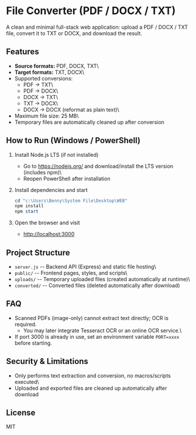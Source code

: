 # File Converter (PDF / DOCX / TXT)

A clean and minimal full-stack web application: upload a PDF / DOCX /
TXT file, convert it to TXT or DOCX, and download the result.

## Features

-   **Source formats:** PDF, DOCX, TXT\
-   **Target formats:** TXT, DOCX\
-   Supported conversions:
    -   PDF → TXT\
    -   PDF → DOCX\
    -   DOCX → TXT\
    -   TXT → DOCX\
    -   DOCX → DOCX (reformat as plain text)\
-   Maximum file size: 25 MB\
-   Temporary files are automatically cleaned up after conversion

## How to Run (Windows / PowerShell)

1.  Install Node.js LTS (if not installed)

    -   Go to <https://nodejs.org/> and download/install the LTS version
        (includes npm)\
    -   Reopen PowerShell after installation

2.  Install dependencies and start

    ``` powershell
    cd "c:\Users\Benny\System File\Desktop\WEB"
    npm install
    npm start
    ```

3.  Open the browser and visit

    -   <http://localhost:3000>

## Project Structure

-   `server.js` -- Backend API (Express) and static file hosting\
-   `public/` -- Frontend pages, styles, and scripts\
-   `uploads/` -- Temporary uploaded files (created automatically at
    runtime)\
-   `converted/` -- Converted files (deleted automatically after
    download)

## FAQ

-   Scanned PDFs (image-only) cannot extract text directly; OCR is
    required.
    -   You may later integrate Tesseract OCR or an online OCR service.\
-   If port 3000 is already in use, set an environment variable
    `PORT=xxxx` before starting.

## Security & Limitations

-   Only performs text extraction and conversion, no macros/scripts
    executed\
-   Uploaded and exported files are cleaned up automatically after
    download

## License

MIT
